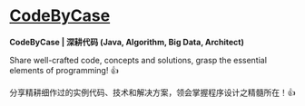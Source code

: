 # [CodeByCase](https://github.com/codebycase/codebycase.github.io)

**CodeByCase \| 深耕代码 (Java, Algorithm, Big Data, Architect)**

Share well-crafted code, concepts and solutions, grasp the essential elements of programming! :+1:

分享精耕细作过的实例代码、技术和解决方案，领会掌握程序设计之精髓所在！:+1:


